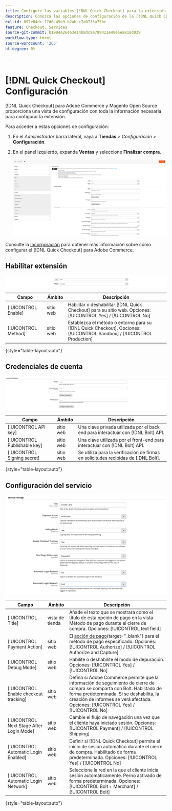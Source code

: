 ```yaml
---
title: Configure las variables [!DNL Quick Checkout] para la extensión de Adobe Commerce
description: Conozca las opciones de configuración de la [!DNL Quick Checkout] y cómo incorporar y configurar correctamente la extensión de.
exl-id: 892e04dc-17d6-45e9-b2ab-c7a0735a75bc
feature: Checkout, Services
source-git-commit: b1984a26463e14b8dc9a789421e49e5ea81ad039
workflow-type: tm+mt
source-wordcount: '265'
ht-degree: 0%

---
```


# [!DNL Quick Checkout] Configuración

[!DNL Quick Checkout] para Adobe Commerce y Magento Open Source proporciona una vista de configuración con toda la información necesaria para configurar la extensión.

Para acceder a estas opciones de configuración:

1. En el _Administrador_ barra lateral, vaya a **Tiendas** > _Configuración_ > **Configuración**.
1. En el panel izquierdo, expanda **Ventas** y seleccione **Finalizar compra**.

   ![Cierre de compra rápido](assets/config-new-logo-view.png)

Consulte la [Incorporación](../quick-checkout/onboarding.md) para obtener más información sobre cómo configurar el [!DNL Quick Checkout] para Adobe Commerce.

## Habilitar extensión

![Cierre de compra rápido](assets/enable-method.png)

| Campo | Ámbito | Descripción |
|---|---|---|
| [!UICONTROL Enable] | sitio web | Habilitar o deshabilitar [!DNL Quick Checkout] para su sitio web. Opciones: [!UICONTROL Yes] / [!UICONTROL No] |
| [!UICONTROL Method] | sitio web | Establezca el método o entorno para su [!DNL Quick Checkout]. Opciones: [!UICONTROL Sandbox] / [!UICONTROL Production] |

{style="table-layout:auto"}

## Credenciales de cuenta

![Cierre de compra rápido](assets/account-creds.png)

| Campo | Ámbito | Descripción |
|---|---|---|
| [!UICONTROL API key] | sitio web | Una clave privada utilizada por el back end para interactuar con [!DNL Bolt] API. |
| [!UICONTROL Publishable key] | sitio web | Una clave utilizada por el front-end para interactuar con [!DNL Bolt] API. |
| [!UICONTROL Signing secret] | sitio web | Se utiliza para la verificación de firmas en solicitudes recibidas de [!DNL Bolt]. |

{style="table-layout:auto"}

## Configuración del servicio

![Cierre de compra rápido](assets/service-settings.png)

| Campo | Ámbito | Descripción |
|---|---|---|
| [!UICONTROL Title] | vista de tienda | Añade el texto que se mostrará como el título de esta opción de pago en la vista Método de pago durante el cierre de compra. Opciones: [!UICONTROL text field] |
| [!UICONTROL Payment Action] | sitio web | El [acción de pago](https://docs.magento.com/user-guide/configuration/sales/payment-methods.html#payment-actions){target="_blank"} para el método de pago especificado. Opciones: [!UICONTROL Authorize] / [!UICONTROL Authorize and Capture] |
| [!UICONTROL Debug Mode] | sitio web | Habilite o deshabilite el modo de depuración. Opciones: [!UICONTROL Yes] / [!UICONTROL No] |
| [!UICONTROL Enable checkout tracking] | sitio web | Defina si Adobe Commerce permite que la información de seguimiento de cierre de compra se comparta con Bolt. Habilitado de forma predeterminada. Si se deshabilita, la creación de informes se verá afectada. Opciones: [!UICONTROL Yes] / [!UICONTROL No] |
| [!UICONTROL Next Stage After Login Mode] | sitio web | Cambie el flujo de navegación una vez que el cliente haya iniciado sesión. Opciones: [!UICONTROL Payment] / [!UICONTROL Shipping] |
| [!UICONTROL Automatic Login Enabled] | sitio web | Definir si [!DNL Quick Checkout] permite el inicio de sesión automático durante el cierre de compra. Habilitado de forma predeterminada. Opciones: [!UICONTROL Yes] / [!UICONTROL No] |
| [!UICONTROL Automatic Login Network] | sitio web | Seleccione la red en la que el cliente inicia sesión automáticamente. Perno activado de forma predeterminada. Opciones: [!UICONTROL Bolt + Merchant] / [!UICONTROL Bolt] |

{style="table-layout:auto"}
